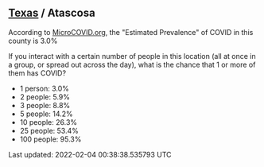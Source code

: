 
## [Texas](/united-states/texas) / Atascosa

According to [MicroCOVID.org](http://microcovid.org),
the "Estimated Prevalence" of COVID in this county is 3.0%

If you interact with a certain number of people in this location
(all at once in a group, or spread out across the day), what is the chance that
1 or more of them has COVID?

- 1 person: 3.0%
- 2 people: 5.9%
- 3 people: 8.8%
- 5 people: 14.2%
- 10 people: 26.3%
- 25 people: 53.4%
- 100 people: 95.3%

Last updated: 2022-02-04 00:38:38.535793 UTC
